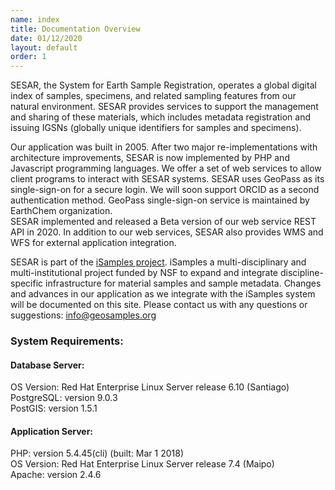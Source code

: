 ```yaml
---
name: index
title: Documentation Overview
date: 01/12/2020
layout: default
order: 1
---
```



SESAR, the System for Earth Sample Registration, operates a global digital index of samples, specimens, and related sampling features from our natural environment.  SESAR provides services to support the management and sharing of these materials, which includes metadata registration and issuing IGSNs (globally unique identifiers for samples and specimens).  

Our application was built in 2005. After two major re-implementations with architecture improvements, SESAR is now implemented by PHP and Javascript programming languages. We offer a set of web services to allow client programs to interact with SESAR systems. SESAR uses GeoPass as its single-sign-on for a secure login. We will soon support ORCID as a second authentication method. GeoPass single-sign-on service is maintained by EarthChem organization.  
SESAR implemented and released a Beta version of our web service REST API in 2020. In addition to our web services, SESAR also provides WMS and WFS for external application integration.   

SESAR is part of the [iSamples project](http://isamples.org/). iSamples a multi-disciplinary and multi-institutional project funded by NSF to expand and integrate discipline-specific infrastructure for material samples and sample metadata.  Changes and advances in our application as we integrate with the iSamples system will be documented on this site. Please contact us with any questions or suggestions: [info@geosamples.org](info@geosamples.org)  

### System Requirements:
#### Database Server:  
OS Version: Red Hat Enterprise Linux Server release 6.10 (Santiago)  
PostgreSQL: version 9.0.3  
PostGIS: version 1.5.1  

#### Application Server:  
PHP: version 5.4.45(cli) (built: Mar 1 2018)  
OS Version: Red Hat Enterprise Linux Server release 7.4 (Maipo)  
Apache: version 2.4.6  
